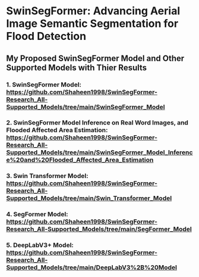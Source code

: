 # SwinSegFormer: Advancing Aerial Image Semantic Segmentation for Flood Detection
## My Proposed SwinSegFormer Model and Other Supported Models with Thier Results

### 1. SwinSegFormer Model: https://github.com/Shaheen1998/SwinSegFormer-Research_All-Supported_Models/tree/main/SwinSegFormer_Model

### 2. SwinSegFormer Model Inference on Real Word Images, and Flooded Affected Area Estimation: https://github.com/Shaheen1998/SwinSegFormer-Research_All-Supported_Models/tree/main/SwinSegFormer_Model_Inference%20and%20Flooded_Affected_Area_Estimation

### 3. Swin Transformer Model: https://github.com/Shaheen1998/SwinSegFormer-Research_All-Supported_Models/tree/main/Swin_Transformer_Model

### 4. SegFormer Model: https://github.com/Shaheen1998/SwinSegFormer-Research_All-Supported_Models/tree/main/SegFormer_Model

### 5. DeepLabV3+ Model: https://github.com/Shaheen1998/SwinSegFormer-Research_All-Supported_Models/tree/main/DeepLabV3%2B%20Model

